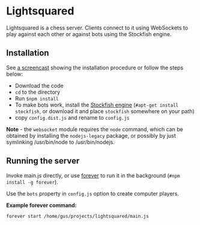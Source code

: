 Lightsquared
============

Lightsquared is a chess server.  Clients connect to it using
WebSockets to play against each other or against bots using the
Stockfish engine.

Installation
------------

See [a screencast](https://www.youtube.com/watch?v=PR2FBr_5wiI) showing the
installation procedure or follow the steps below:

- Download the code
- `cd` to the directory
- Run `$npm install`
- To make bots work, install the [Stockfish engine](http://stockfishchess.org/)
    (`#apt-get install stockfish`, or download it and place `stockfish`
    somewhere on your path)
- copy `config.dist.js` and rename to `config.js`

**Note** - the `websocket` module requires the `node` command, which can be obtained by
installing the `nodejs-legacy` package, or possibly by just symlinking /usr/bin/node
to /usr/bin/nodejs.

Running the server
------------------

Invoke main.js directly, or use [forever][3] to run it in the background (`#npm install
-g forever`).

Use the `bots` property in `config.js` option to create computer players.

**Example forever command:**

```
forever start /home/gus/projects/lightsquared/main.js
```

[3]:https://github.com/nodejitsu/forever